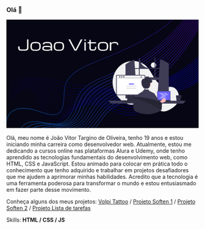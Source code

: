 ### Olá 👋

![Estou iniciando em programação](https://raw.githubusercontent.com/LIGHTCLYDE/banner/e292f258b6c3c80163fefdd3badcfaecaff11ac8/Apresenta%C3%A7%C3%A3o%20de%20Arquitetura%20Tecnologia%20Moderna%20Preto%20Azul.png)

Olá, meu nome é João Vitor Targino de Oliveira, tenho 19 anos e estou iniciando minha carreira como desenvolvedor web. Atualmente, estou me dedicando a cursos online nas plataformas Alura e Udemy, onde tenho aprendido as tecnologias fundamentais do desenvolvimento web, como HTML, CSS e JavaScript.
Estou animado para colocar em prática todo o conhecimento que tenho adquirido e trabalhar em projetos desafiadores que me ajudem a aprimorar minhas habilidades. Acredito que a tecnologia é uma ferramenta poderosa para transformar o mundo e estou entusiasmado em fazer parte desse movimento.

Conheça alguns dos meus projetos:
[Volpi Tattoo](https://joaovitor-web-developer.github.io/Volpi-Tattoo/) / 
[Projeto Soften 1](https://joaovitor-web-developer.github.io/ProjetoSoftenFront_1/) / 
[Projeto Soften 2](https://joaovitor-web-developer.github.io/ProjetoSoftenFront_2/) /
[Projeto Lista de tarefas](https://joaovitor-web-developer.github.io/Lista-de-tarefas/)

Skills: **HTML / CSS / JS**




